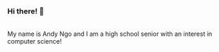 ### Hi there! 👋

<br>
My name is Andy Ngo and I am a high school senior with an interest in computer science!

